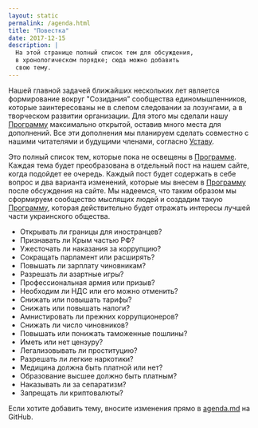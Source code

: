 ```yaml
---
layout: static
permalink: /agenda.html
title: "Повестка"
date: 2017-12-15
description: |
  На этой странице полный список тем для обсуждения,
  в хронологическом порядке; сюда можно добавить
  свою тему.
---
```


Нашей главной задачей ближайших нескольких лет является формирование
вокруг "Созидания" сообщества единомышленников, которые заинтересованы
не в слепом следовании за лозунгами, а в творческом развитии организации.
Для этого мы сделали нашу [Программу](/program.html) максимально открытой, оставив
много места для дополнений. Все эти дополнения мы планируем сделать совместно
с нашими читателями и будущими членами, согласно [Уставу](/bylaws.html).

Это полный список тем, которые пока не освещены в [Программе](/program.html).
Каждая тема будет преобразована в отдельный пост на нашем сайте,
когда подойдет ее очередь. Каждый пост будет содержать в себе вопрос и два
варианта изменений, которые мы внесем в [Программу](/program.html) после
обсуждения на сайте. Мы надеемся, что таким образом мы сформируем сообщество
мыслящих людей и создадим такую [Программу](/program.html), которая действительно
будет отражать интересы лучшей части украинского общества.

  * Открывать ли границы для иностранцев?
  * Признавать ли Крым частью РФ?
  * Ужесточать ли наказания за коррупцию?
  * Сокращать парламент или расширять?
  * Повышать ли зарплату чиновникам?
  * Разрешать ли азартные игры?
  * Профессиональная армия или призыв?
  * Необходим ли НДС или его можно отменить?
  * Снижать или повышать тарифы?
  * Снижать или повышать налоги?
  * Амнистировать ли прежних коррупционеров?
  * Снижать ли число чиновников?
  * Повышать или понижать таможенные пошлины?
  * Иметь или нет цензуру?
  * Легализовывать ли проституцию?
  * Разрешать ли легкие наркотики?
  * Медицина должна быть платной или нет?
  * Образование высшее должно быть платным?
  * Наказывать ли за сепаратизм?
  * Запрещать ли криптовалюты?

Если хотите добавить тему,
вносите изменения прямо в
[agenda.md](https://github.com/yegor256/sozidanie.github.io/edit/master/static/agenda.md)
на GitHub.

